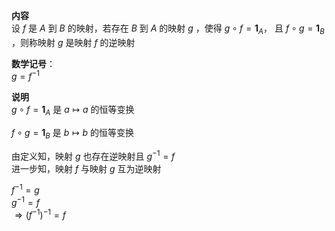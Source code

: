 **内容**  
设 $f$ 是 $A$ 到 $B$ 的映射，若存在 $B$ 到 $A$ 的映射 $g$ ，使得 $g\circ f=\mathbf1_A，$ 且 $f\circ g=\mathbf1_B$ ，则称映射 $g$ 是映射 $f$ 的逆映射  
  
**数学记号**：  
 $g=f^{-1}$   
  
**说明**  
 $g\circ f=\mathbf1_A$ 是 $a\mapsto a$ 的恒等变换  
  
 $f\circ g=\mathbf1_B$ 是 $b\mapsto b$ 的恒等变换  
  
由定义知，映射 $g$ 也存在逆映射且 $g^{-1}=f$   
进一步知，映射 $f$ 与映射 $g$ 互为逆映射  
  
 $f^{-1}=g$   
 $g^{-1}=f$   
 $\Rightarrow(f^{-1})^{-1}=f$   
